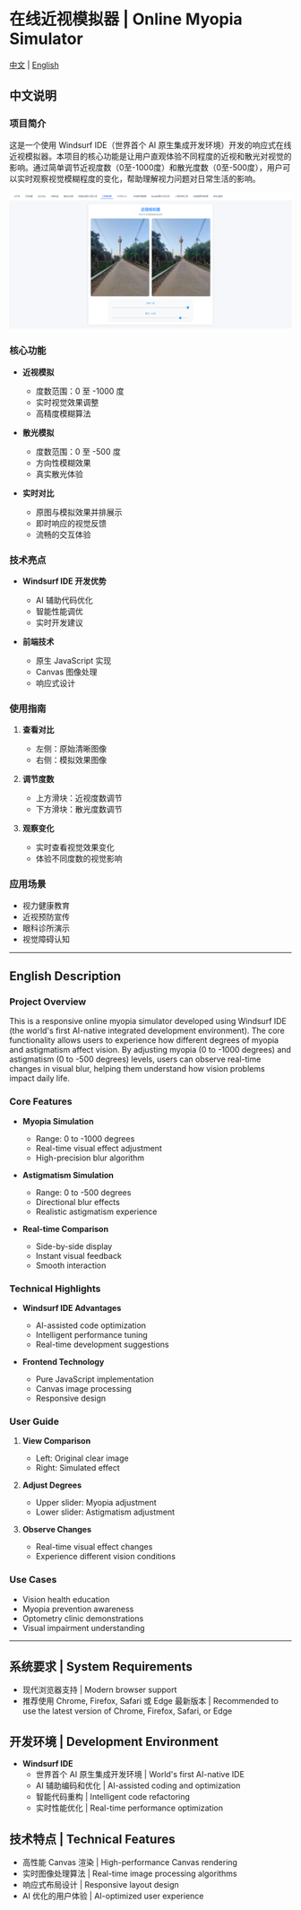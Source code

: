 # 在线近视模拟器 | Online Myopia Simulator

[中文](#chinese) | [English](#english)

<a name="chinese"></a>
## 中文说明

### 项目简介
这是一个使用 Windsurf IDE（世界首个 AI 原生集成开发环境）开发的响应式在线近视模拟器。本项目的核心功能是让用户直观体验不同程度的近视和散光对视觉的影响。通过简单调节近视度数（0至-1000度）和散光度数（0至-500度），用户可以实时观察视觉模糊程度的变化，帮助理解视力问题对日常生活的影响。

![alt text](image.png)

### 核心功能
- **近视模拟**
  - 度数范围：0 至 -1000 度
  - 实时视觉效果调整
  - 高精度模糊算法

- **散光模拟**
  - 度数范围：0 至 -500 度
  - 方向性模糊效果
  - 真实散光体验

- **实时对比**
  - 原图与模拟效果并排展示
  - 即时响应的视觉反馈
  - 流畅的交互体验

### 技术亮点
- **Windsurf IDE 开发优势**
  - AI 辅助代码优化
  - 智能性能调优
  - 实时开发建议

- **前端技术**
  - 原生 JavaScript 实现
  - Canvas 图像处理
  - 响应式设计

### 使用指南
1. **查看对比**
   - 左侧：原始清晰图像
   - 右侧：模拟效果图像

2. **调节度数**
   - 上方滑块：近视度数调节
   - 下方滑块：散光度数调节

3. **观察变化**
   - 实时查看视觉效果变化
   - 体验不同度数的视觉影响

### 应用场景
- 视力健康教育
- 近视预防宣传
- 眼科诊所演示
- 视觉障碍认知

---

<a name="english"></a>
## English Description

### Project Overview
This is a responsive online myopia simulator developed using Windsurf IDE (the world's first AI-native integrated development environment). The core functionality allows users to experience how different degrees of myopia and astigmatism affect vision. By adjusting myopia (0 to -1000 degrees) and astigmatism (0 to -500 degrees) levels, users can observe real-time changes in visual blur, helping them understand how vision problems impact daily life.

### Core Features
- **Myopia Simulation**
  - Range: 0 to -1000 degrees
  - Real-time visual effect adjustment
  - High-precision blur algorithm

- **Astigmatism Simulation**
  - Range: 0 to -500 degrees
  - Directional blur effects
  - Realistic astigmatism experience

- **Real-time Comparison**
  - Side-by-side display
  - Instant visual feedback
  - Smooth interaction

### Technical Highlights
- **Windsurf IDE Advantages**
  - AI-assisted code optimization
  - Intelligent performance tuning
  - Real-time development suggestions

- **Frontend Technology**
  - Pure JavaScript implementation
  - Canvas image processing
  - Responsive design

### User Guide
1. **View Comparison**
   - Left: Original clear image
   - Right: Simulated effect

2. **Adjust Degrees**
   - Upper slider: Myopia adjustment
   - Lower slider: Astigmatism adjustment

3. **Observe Changes**
   - Real-time visual effect changes
   - Experience different vision conditions

### Use Cases
- Vision health education
- Myopia prevention awareness
- Optometry clinic demonstrations
- Visual impairment understanding

---

## 系统要求 | System Requirements
- 现代浏览器支持 | Modern browser support
- 推荐使用 Chrome, Firefox, Safari 或 Edge 最新版本 | Recommended to use the latest version of Chrome, Firefox, Safari, or Edge

## 开发环境 | Development Environment
- **Windsurf IDE**
  - 世界首个 AI 原生集成开发环境 | World's first AI-native IDE
  - AI 辅助编码和优化 | AI-assisted coding and optimization
  - 智能代码重构 | Intelligent code refactoring
  - 实时性能优化 | Real-time performance optimization

## 技术特点 | Technical Features
- 高性能 Canvas 渲染 | High-performance Canvas rendering
- 实时图像处理算法 | Real-time image processing algorithms
- 响应式布局设计 | Responsive layout design
- AI 优化的用户体验 | AI-optimized user experience